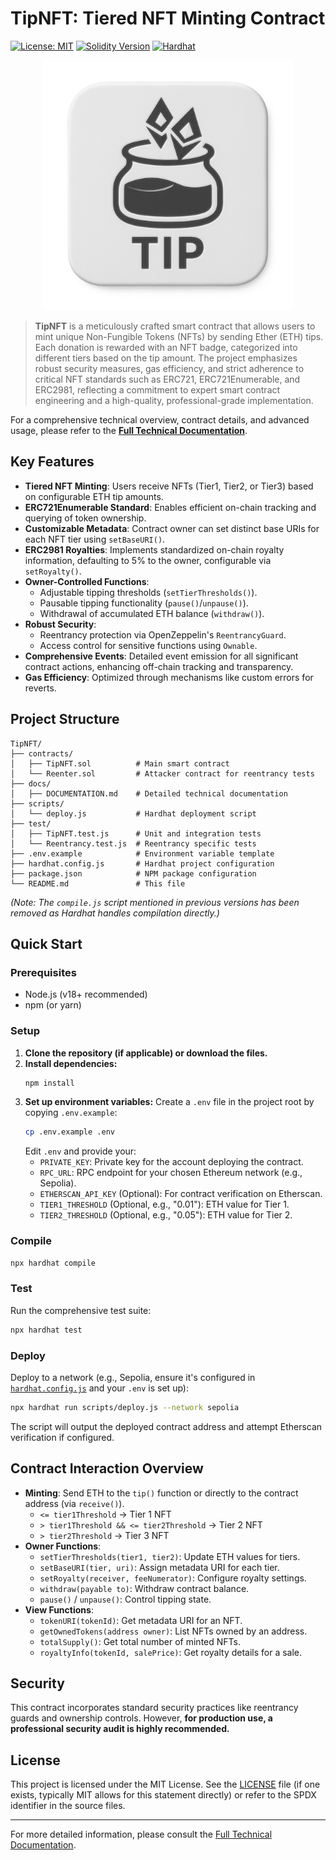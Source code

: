 # TipNFT: Tiered NFT Minting Contract

[![License: MIT](https://img.shields.io/badge/License-MIT-yellow.svg)](https://opensource.org/licenses/MIT)
[![Solidity Version](https://img.shields.io/badge/solidity-%5E0.8.20-blue)](https://soliditylang.org/)
[![Hardhat](https://hardhat.org/hardhat-plugin-badges/badge.svg)](https://hardhat.org)

<div align="center">
  <img src="logo/tipnft_512x512.png" alt="TipNFT Logo" width="400">
</div>


> **TipNFT** is a meticulously crafted smart contract that allows users to mint unique Non-Fungible Tokens (NFTs) by sending Ether (ETH) tips. Each donation is rewarded with an NFT badge, categorized into different tiers based on the tip amount. The project emphasizes robust security measures, gas efficiency, and strict adherence to critical NFT standards such as ERC721, ERC721Enumerable, and ERC2981, reflecting a commitment to expert smart contract engineering and a high-quality, professional-grade implementation.

For a comprehensive technical overview, contract details, and advanced usage, please refer to the **[Full Technical Documentation](./docs/DOCUMENTATION.md)**.

## Key Features

-   **Tiered NFT Minting**: Users receive NFTs (Tier1, Tier2, or Tier3) based on configurable ETH tip amounts.
-   **ERC721Enumerable Standard**: Enables efficient on-chain tracking and querying of token ownership.
-   **Customizable Metadata**: Contract owner can set distinct base URIs for each NFT tier using `setBaseURI()`.
-   **ERC2981 Royalties**: Implements standardized on-chain royalty information, defaulting to 5% to the owner, configurable via `setRoyalty()`.
-   **Owner-Controlled Functions**:
    -   Adjustable tipping thresholds (`setTierThresholds()`).
    -   Pausable tipping functionality (`pause()`/`unpause()`).
    -   Withdrawal of accumulated ETH balance (`withdraw()`).
-   **Robust Security**:
    -   Reentrancy protection via OpenZeppelin's `ReentrancyGuard`.
    -   Access control for sensitive functions using `Ownable`.
-   **Comprehensive Events**: Detailed event emission for all significant contract actions, enhancing off-chain tracking and transparency.
-   **Gas Efficiency**: Optimized through mechanisms like custom errors for reverts.

## Project Structure

```
TipNFT/
├── contracts/
│   ├── TipNFT.sol          # Main smart contract
│   └── Reenter.sol         # Attacker contract for reentrancy tests
├── docs/
│   ├── DOCUMENTATION.md    # Detailed technical documentation
├── scripts/
│   └── deploy.js           # Hardhat deployment script
├── test/
│   ├── TipNFT.test.js      # Unit and integration tests
│   └── Reentrancy.test.js  # Reentrancy specific tests
├── .env.example            # Environment variable template
├── hardhat.config.js       # Hardhat project configuration
├── package.json            # NPM package configuration
└── README.md               # This file
```
*(Note: The `compile.js` script mentioned in previous versions has been removed as Hardhat handles compilation directly.)*

## Quick Start

### Prerequisites
-   Node.js (v18+ recommended)
-   npm (or yarn)

### Setup
1.  **Clone the repository (if applicable) or download the files.**
2.  **Install dependencies:**
    ```bash
    npm install
    ```
3.  **Set up environment variables:**
    Create a `.env` file in the project root by copying `.env.example`:
    ```bash
    cp .env.example .env
    ```
    Edit `.env` and provide your:
    -   `PRIVATE_KEY`: Private key for the account deploying the contract.
    -   `RPC_URL`: RPC endpoint for your chosen Ethereum network (e.g., Sepolia).
    -   `ETHERSCAN_API_KEY` (Optional): For contract verification on Etherscan.
    -   `TIER1_THRESHOLD` (Optional, e.g., "0.01"): ETH value for Tier 1.
    -   `TIER2_THRESHOLD` (Optional, e.g., "0.05"): ETH value for Tier 2.

### Compile
```bash
npx hardhat compile
```

### Test
Run the comprehensive test suite:
```bash
npx hardhat test
```

### Deploy
Deploy to a network (e.g., Sepolia, ensure it's configured in [`hardhat.config.js`](TipNFT/hardhat.config.js:0) and your `.env` is set up):
```bash
npx hardhat run scripts/deploy.js --network sepolia
```
The script will output the deployed contract address and attempt Etherscan verification if configured.

## Contract Interaction Overview

-   **Minting**: Send ETH to the `tip()` function or directly to the contract address (via `receive()`).
    -   `<= tier1Threshold` -> Tier 1 NFT
    -   `> tier1Threshold && <= tier2Threshold` -> Tier 2 NFT
    -   `> tier2Threshold` -> Tier 3 NFT
-   **Owner Functions**:
    -   `setTierThresholds(tier1, tier2)`: Update ETH values for tiers.
    -   `setBaseURI(tier, uri)`: Assign metadata URI for each tier.
    -   `setRoyalty(receiver, feeNumerator)`: Configure royalty settings.
    -   `withdraw(payable to)`: Withdraw contract balance.
    -   `pause()` / `unpause()`: Control tipping state.
-   **View Functions**:
    -   `tokenURI(tokenId)`: Get metadata URI for an NFT.
    -   `getOwnedTokens(address owner)`: List NFTs owned by an address.
    -   `totalSupply()`: Get total number of minted NFTs.
    -   `royaltyInfo(tokenId, salePrice)`: Get royalty details for a sale.

## Security
This contract incorporates standard security practices like reentrancy guards and ownership controls. However, **for production use, a professional security audit is highly recommended.**

## License
This project is licensed under the MIT License. See the [LICENSE](LICENSE) file (if one exists, typically MIT allows for this statement directly) or refer to the SPDX identifier in the source files.

---

For more detailed information, please consult the [Full Technical Documentation](docs/DOCUMENTATION.md).
